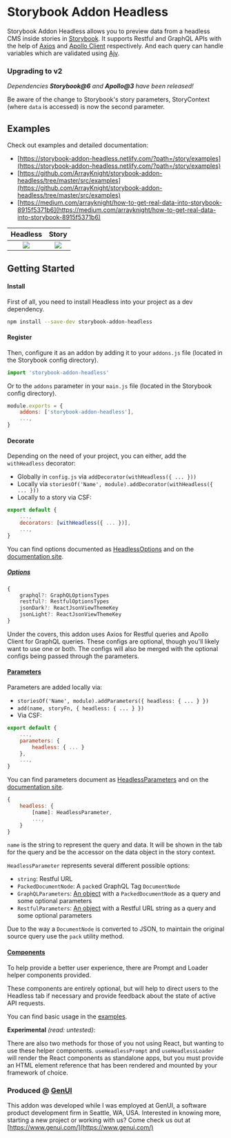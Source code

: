 # Storybook Addon Headless

Storybook Addon Headless allows you to preview data from a headless CMS inside stories in [Storybook](https://storybook.js.org/). It supports Restful and GraphQL APIs with the help of [Axios](https://github.com/axios/axios) and [Apollo Client](https://github.com/apollographql/apollo-client) respectively. And each query can handle variables which are validated using [Ajv](https://github.com/epoberezkin/ajv).

### Upgrading to v2

_Dependencies **Storybook@6** and **Apollo@3** have been released!_

Be aware of the change to Storybook's story parameters, StoryContext (where `data` is accessed) is now the second parameter.

## Examples

Check out examples and detailed documentation:

-   [https://storybook-addon-headless.netlify.com/?path=/story/examples](https://storybook-addon-headless.netlify.com/?path=/story/examples)
-   [https://github.com/ArrayKnight/storybook-addon-headless/tree/master/src/examples](https://github.com/ArrayKnight/storybook-addon-headless/tree/master/src/examples)
-   [https://medium.com/arrayknight/how-to-get-real-data-into-storybook-8915f5371b6](https://medium.com/arrayknight/how-to-get-real-data-into-storybook-8915f5371b6)

|                                                  Headless                                                  |                                                  Story                                                  |
| :--------------------------------------------------------------------------------------------------------: | :-----------------------------------------------------------------------------------------------------: |
| ![](https://raw.githubusercontent.com/ArrayKnight/storybook-addon-headless/master/src/assets/headless.png) | ![](https://raw.githubusercontent.com/ArrayKnight/storybook-addon-headless/master/src/assets/story.png) |

## Getting Started

#### Install

First of all, you need to install Headless into your project as a dev dependency.

```sh
npm install --save-dev storybook-addon-headless
```

#### Register

Then, configure it as an addon by adding it to your `addons.js` file (located in the Storybook config directory).

```js
import 'storybook-addon-headless'
```

Or to the `addons` parameter in your `main.js` file (located in the Storybook config directory).

```js
module.exports = {
    addons: ['storybook-addon-headless'],
    ...,
}
```

#### Decorate

Depending on the need of your project, you can either, add the `withHeadless` decorator:

-   Globally in `config.js` via `addDecorator(withHeadless({ ... }))`
-   Locally via `storiesOf('Name', module).addDecorator(withHeadless({ ... }))`
-   Locally to a story via CSF:

```js
export default {
    ...,
    decorators: [withHeadless({ ... })],
    ...,
}
```

You can find options documented as [HeadlessOptions](https://github.com/ArrayKnight/storybook-addon-headless/blob/master/src/types/options.ts) and on the [documentation site](https://storybook-addon-headless.netlify.com/?path=/story/options--page).

##### [Options](https://storybook-addon-headless.netlify.com/?path=/story/options--page)

```js
{
    graphql?: GraphQLOptionsTypes
    restful?: RestfulOptionsTypes
    jsonDark?: ReactJsonViewThemeKey
    jsonLight?: ReactJsonViewThemeKey
}
```

Under the covers, this addon uses Axios for Restful queries and Apollo Client for GraphQL queries. These configs are optional, though you'll likely want to use one or both. The configs will also be merged with the optional configs being passed through the parameters.

#### [Parameters](https://storybook-addon-headless.netlify.com/?path=/story/parameters--page)

Parameters are added locally via:

-   `storiesOf('Name', module).addParameters({ headless: { ... } })`
-   `add(name, storyFn, { headless: { ... } })`
-   Via CSF:

```js
export default {
    ...,
    parameters: {
        headless: { ... }
    },
    ...,
}
```

You can find parameters document as [HeadlessParameters](https://github.com/ArrayKnight/storybook-addon-headless/blob/master/src/types/parameters.ts) and on the [documentation site](https://storybook-addon-headless.netlify.com/?path=/story/parameters--page).

```js
{
    headless: {
        [name]: HeadlessParameter,
        ...,
    }
}
```

`name` is the string to represent the query and data. It will be shown in the tab for the query and be the accessor on the data object in the story context.

`HeadlessParameter` represents several different possible options:

-   `string`: Restful URL
-   `PackedDocumentNode`: A `pack`ed GraphQL Tag `DocumentNode`
-   `GraphQLParameters`: [An object](https://github.com/ArrayKnight/storybook-addon-headless/blob/master/src/types/parameters.ts) with a `PackedDocumentNode` as a query and some optional parameters
-   `RestfulParameters`: [An object](https://github.com/ArrayKnight/storybook-addon-headless/blob/master/src/types/parameters.ts) with a Restful URL string as a query and some optional parameters

Due to the way a `DocumentNode` is converted to JSON, to maintain the original source query use the `pack` utility method.

#### [Components](https://storybook-addon-headless.netlify.com/?path=/story/components--page)

To help provide a better user experience, there are Prompt and Loader helper components provided.

These components are entirely optional, but will help to direct users to the Headless tab if necessary and provide feedback about the state of active API requests.

You can find basic usage in the [examples](https://github.com/ArrayKnight/storybook-addon-headless/tree/master/src/examples).

**Experimental** _(read: untested)_:

There are also two methods for those of you not using React, but wanting to use these helper components. `useHeadlessPrompt` and `useHeadlessLoader` will render the React components as standalone apps, but you must provide an HTML element reference that has been rendered and mounted by your framework of choice.

### Produced @ [GenUI](https://www.genui.com/)

This addon was developed while I was employed at GenUI, a software product development firm in Seattle, WA, USA. Interested in knowing more, starting a new project or working with us? Come check us out at [https://www.genui.com/](https://www.genui.com/)
